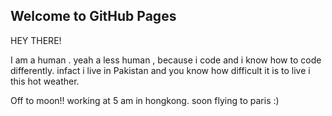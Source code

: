 ## Welcome to GitHub Pages

HEY THERE!

I am a human . yeah a less human , because i code and i know how to code differently.
infact i live in Pakistan and you know how difficult it is to live i this hot weather.

Off to moon!!
 working at 5 am in hongkong. soon flying to paris :)
